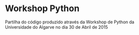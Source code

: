 # Workshop Python
Partilha do código produzido através da Workshop de Python da Universidade do Algarve no dia 30 de Abril de 2015
